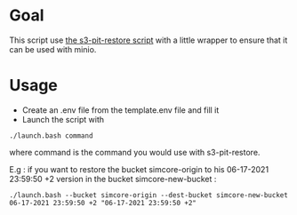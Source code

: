 # Goal

This script use [the s3-pit-restore script](https://github.com/angeloc/s3-pit-restore) with a little wrapper to ensure that it can be used with minio.

# Usage
* Create an .env file from the template.env file and fill it
* Launch the script with 
```console
./launch.bash command
```
where command is the command you would use with s3-pit-restore.

E.g : if you want to restore the bucket simcore-origin to his  06-17-2021 23:59:50 +2 version in the bucket simcore-new-bucket : 
```console
./launch.bash --bucket simcore-origin --dest-bucket simcore-new-bucket 06-17-2021 23:59:50 +2 "06-17-2021 23:59:50 +2"